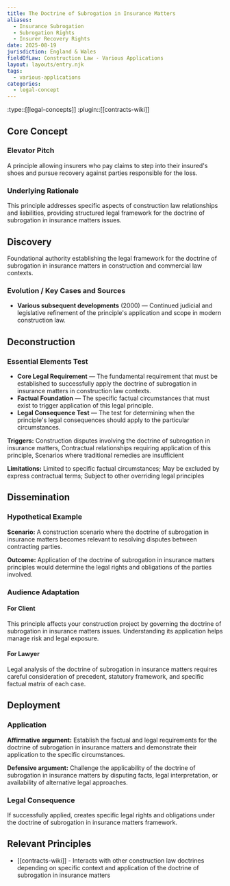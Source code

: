 ```yaml
---
title: The Doctrine of Subrogation in Insurance Matters
aliases:
  - Insurance Subrogation
  - Subrogation Rights
  - Insurer Recovery Rights
date: 2025-08-19
jurisdiction: England & Wales
fieldOfLaw: Construction Law - Various Applications
layout: layouts/entry.njk
tags:
  - various-applications
categories:
  - legal-concept
---
```


:type::[[legal-concepts]]
:plugin::[[contracts-wiki]]

## Core Concept

### Elevator Pitch

A principle allowing insurers who pay claims to step into their insured's shoes and pursue recovery against parties responsible for the loss.

### Underlying Rationale

This principle addresses specific aspects of construction law relationships and liabilities, providing structured legal framework for the doctrine of subrogation in insurance matters issues.

## Discovery

Foundational authority establishing the legal framework for the doctrine of subrogation in insurance matters in construction and commercial law contexts.

### Evolution / Key Cases and Sources

- **Various subsequent developments** (2000) — Continued judicial and legislative refinement of the principle's application and scope in modern construction law.

## Deconstruction

### Essential Elements Test

- **Core Legal Requirement** — The fundamental requirement that must be established to successfully apply the doctrine of subrogation in insurance matters in construction law contexts.
- **Factual Foundation** — The specific factual circumstances that must exist to trigger application of this legal principle.
- **Legal Consequence Test** — The test for determining when the principle's legal consequences should apply to the particular circumstances.

**Triggers:** Construction disputes involving the doctrine of subrogation in insurance matters, Contractual relationships requiring application of this principle, Scenarios where traditional remedies are insufficient

**Limitations:** Limited to specific factual circumstances; May be excluded by express contractual terms; Subject to other overriding legal principles

## Dissemination

### Hypothetical Example

**Scenario:** A construction scenario where the doctrine of subrogation in insurance matters becomes relevant to resolving disputes between contracting parties.

**Outcome:** Application of the doctrine of subrogation in insurance matters principles would determine the legal rights and obligations of the parties involved.

### Audience Adaptation

#### For Client

This principle affects your construction project by governing the doctrine of subrogation in insurance matters issues. Understanding its application helps manage risk and legal exposure.

#### For Lawyer

Legal analysis of the doctrine of subrogation in insurance matters requires careful consideration of precedent, statutory framework, and specific factual matrix of each case.

## Deployment

### Application

**Affirmative argument:** Establish the factual and legal requirements for the doctrine of subrogation in insurance matters and demonstrate their application to the specific circumstances.

**Defensive argument:** Challenge the applicability of the doctrine of subrogation in insurance matters by disputing facts, legal interpretation, or availability of alternative legal approaches.

### Legal Consequence

If successfully applied, creates specific legal rights and obligations under the doctrine of subrogation in insurance matters framework.

## Relevant Principles

- [[contracts-wiki]] - Interacts with other construction law doctrines depending on specific context and application of the doctrine of subrogation in insurance matters
